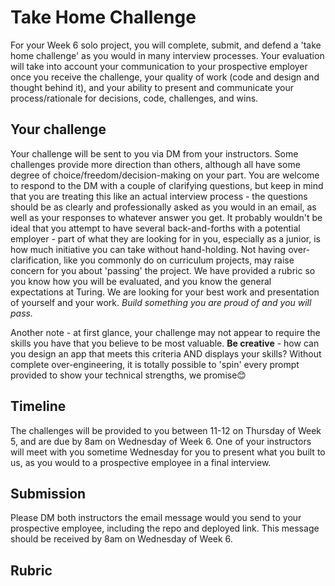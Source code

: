 # Take Home Challenge

For your Week 6 solo project, you will complete, submit, and defend a 'take home challenge' as you would in many interview processes. Your evaluation will take into account your communication to your prospective employer once you receive the challenge, your quality of work (code and design and thought behind it), and your ability to present and communicate your process/rationale for decisions, code, challenges, and wins.

## Your challenge

Your challenge will be sent to you via DM from your instructors. Some challenges provide more direction than others, although all have some degree of choice/freedom/decision-making on your part. You are welcome to respond to the DM with a couple of clarifying questions, but keep in mind that you are treating this like an actual interview process - the questions should be as clearly and professionally asked as you would in an email, as well as your responses to whatever answer you get. It probably wouldn't be ideal that you attempt to have several back-and-forths with a potential employer - part of what they are looking for in you, especially as a junior, is how much initiative you can take without hand-holding. Not having over-clarification, like you commonly do on curriculum projects, may raise concern for you about 'passing' the project. We have provided a rubric so you know how you will be evaluated, and you know the general expectations at Turing. We are looking for your best work and presentation of yourself and your work. _Build something you are proud of and you will pass._

Another note - at first glance, your challenge may not appear to require the skills you have that you believe to be most valuable. **Be creative** - how can you design an app that meets this criteria AND displays your skills? Without complete over-engineering, it is totally possible to 'spin' every prompt provided to show your technical strengths, we promise😊

## Timeline

The challenges will be provided to you between 11-12 on Thursday of Week 5, and are due by 8am on Wednesday of Week 6. One of your instructors will meet with you sometime Wednesday for you to present what you built to us, as you would to a prospective employee in a final interview.

## Submission

Please DM both instructors the email message would you send to your prospective employee, including the repo and deployed link. This message should be received by 8am on Wednesday of Week 6.

## Rubric
